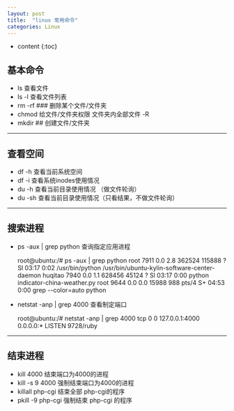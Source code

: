 ```yaml
---
layout: post
title:  "linux 常用命令"
categories: Linux
---
```


* content
{:toc}

## 基本命令

 - ls 查看文件
 - ls -l 查看文件列表
 - rm -rf ### 删除某个文件/文件夹
 - chmod 给文件/文件夹权限    文件夹内全部文件 -R
 - mkdir ## 创建文件/文件夹

---

## 查看空间

 - df -h 查看当前系统空间
 - df -i 查看系统inodes使用情况 
 - du -h 查看当前目录使用情况 （做文件轮询）
 - du -sh 查看当前目录使用情况（只看结果，不做文件轮询）

 ---
 
## 搜索进程
 - ps -aux | grep python 查询指定应用进程


	root@ubuntu:/# ps -aux | grep python
	root      7911  0.0  2.8 362524 115888 ?       Sl   03:17   0:02 /usr/bin/python /usr/bin/ubuntu-kylin-software-center-daemon
	huqitao   7940  0.0  1.1 628456 45124 ?        Sl   03:17   0:00 python indicator-china-weather.py
	root      9644  0.0  0.0  15988   988 pts/4    S+   04:53   0:00 grep --color=auto python

 - netstat -anp | grep 4000 查看制定端口

	root@ubuntu:/# netstat -anp | grep 4000
	tcp        0      0 127.0.0.1:4000          0.0.0.0:*               LISTEN      9728/ruby

---

## 结束进程

 - kill 4000 结束端口为4000的进程
 - kill -s 9 4000 强制结束端口为4000的进程
 - killall php-cgi 结束全部 php-cgi的程序
 - pkill -9 php-cgi 强制结束 php-cgi 的程序
